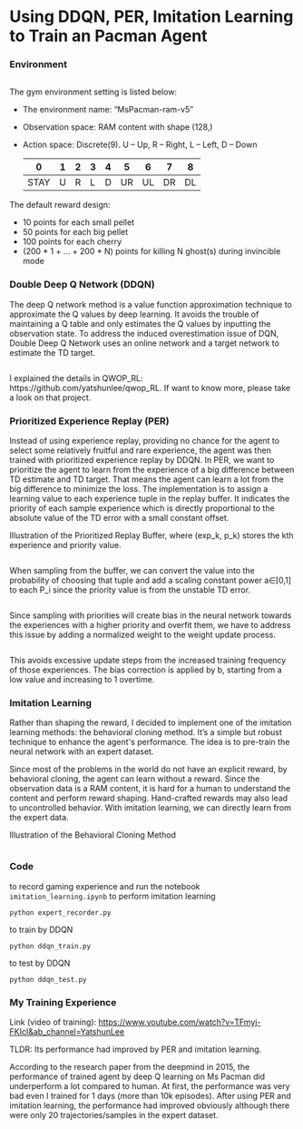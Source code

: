 # Using DDQN, PER, Imitation Learning to Train an Pacman Agent
### Environment
<p align="center">
  <img src="https://user-images.githubusercontent.com/69416199/167265376-562a4978-89d8-40e3-bf70-a14a9ca1baf4.png" alt=""/>
</p>

The gym environment setting is listed below:
- The environment name: “MsPacman-ram-v5”
- Observation space: RAM content with shape (128,)
- Action space: Discrete(9). U – Up, R – Right, L – Left, D – Down

    |   0	  |  1	|  2	|  3	|  4	|  5	|  6	|  7	|  8  |
    | ----- | --- | --- | --- | --- | --- | --- | --- | --- |
    |  STAY |  U  |  R  |  L  |  D  |  UR |  UL |  DR |  DL |

The default reward design:
- 10 points for each small pellet
- 50 points for each big pellet
- 100 points for each cherry
- (200 * 1 + ... + 200 * N) points for killing N ghost(s) during invincible mode


### Double Deep Q Network (DDQN)
The deep Q network method is a value function approximation technique to approximate the Q values by deep learning.
It avoids the trouble of maintaining a Q table and only estimates the Q values by inputting the observation state.
To address the induced overestimation issue of DQN, Double Deep Q Network uses an online network and a target network to estimate the TD target.
<p align="center">
  <img src="https://user-images.githubusercontent.com/69416199/167265329-e6f5a65d-d442-4696-9e1f-5837e781e5ca.png" alt=""/>
</p>
I explained the details in QWOP_RL: https://github.com/yatshunlee/qwop_RL. If want to know more, please take a look on that project.

### Prioritized Experience Replay (PER)
Instead of using experience replay, providing no chance for the agent to select some relatively fruitful and rare experience, the agent was then trained with prioritized experience replay by DDQN. In PER, we want to prioritize the agent to learn from the experience of a big difference between TD estimate and TD target.
That means the agent can learn a lot from the big difference to minimize the loss.
The implementation is to assign a learning value to each experience tuple in the replay buffer.
It indicates the priority of each sample experience which is directly proportional to the absolute value of the TD error with a small constant offset.

Illustration of the Prioritized Replay Buffer, where (exp_k, p_k) stores the kth experience and priority value.

<p align="center">
  <img src="https://user-images.githubusercontent.com/69416199/167265078-0569b23c-204a-41d0-99fa-f82ec07c6ee0.png" alt=""/>
</p>

When sampling from the buffer, we can convert the value into the probability of choosing that tuple and
add a scaling constant power a∈[0,1] to each P_i since the priority value is from the unstable TD error.

<p align="center">
  <img src="https://user-images.githubusercontent.com/69416199/167264807-e2a51aca-640d-4cc2-80af-69bc0977a600.png" alt=""/>
</p>

Since sampling with priorities will create bias in the neural network towards the experiences with a higher priority and overfit them, we have to address this issue by adding a normalized weight to the weight update process.

<p align="center">
  <img src="https://user-images.githubusercontent.com/69416199/167264961-b3279ef8-5296-4219-a3c6-d0c92588043c.png" alt=""/>
</p>

This avoids excessive update steps from the increased training frequency of those experiences. The bias correction is applied by b, starting from a low value and increasing to 1 overtime.

### Imitation Learning
Rather than shaping the reward, I decided to implement one of the imitation learning methods: the behavioral cloning method.
It’s a simple but robust technique to enhance the agent's performance.
The idea is to pre-train the neural network with an expert dataset.

Since most of the problems in the world do not have an explicit reward, by behavioral cloning, the agent can learn without a reward.
Since the observation data is a RAM content, it is hard for a human to understand the content and perform reward shaping.
Hand-crafted rewards may also lead to uncontrolled behavior.
With imitation learning, we can directly learn from the expert data.

Illustration of the Behavioral Cloning Method
<p align="center">
  <img src="https://user-images.githubusercontent.com/69416199/167265249-78a89d72-fb36-4808-ac7d-17cb0bdd1ec6.png" alt=""/>
</p>

### Code
to record gaming experience and run the notebook `imitation_learning.ipynb` to perform imitation learning
    
    python expert_recorder.py
to train by DDQN

    python ddqn_train.py
to test by DDQN

    python ddqn_test.py

### My Training Experience
Link (video of training): https://www.youtube.com/watch?v=TFmyj-FKIcI&ab_channel=YatshunLee

TLDR: Its performance had improved by PER and imitation learning.

According to the research paper from the deepmind in 2015, the performance of trained agent by deep Q learning on Ms Pacman did underperform a lot compared to human. At first, the performance was very bad even I trained for 1 days (more than 10k episodes). After using PER and imitation learning, the performance had improved obviously although there were only 20 trajectories/samples in the expert dataset.
